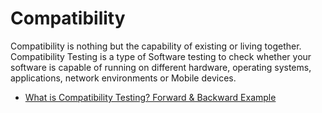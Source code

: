 # Compatibility

Compatibility is nothing but the capability of existing or living together. Compatibility Testing is a type of Software testing to check whether your software is capable of running on different hardware, operating systems, applications, network environments or Mobile devices.

- [What is Compatibility Testing? Forward & Backward Example](https://www.guru99.com/compatibility-testing.html)